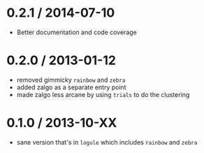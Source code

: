 0.2.1 / 2014-07-10
==================
  * Better documentation and code coverage

0.2.0 / 2013-01-12
==================
  * removed gimmicky `rainbow` and `zebra`
  * added zalgo as a separate entry point
  * made zalgo less arcane by using `trials` to do the clustering

0.1.0 / 2013-10-XX
==================
  * sane version that's in `logule` which includes `rainbow` and `zebra`

